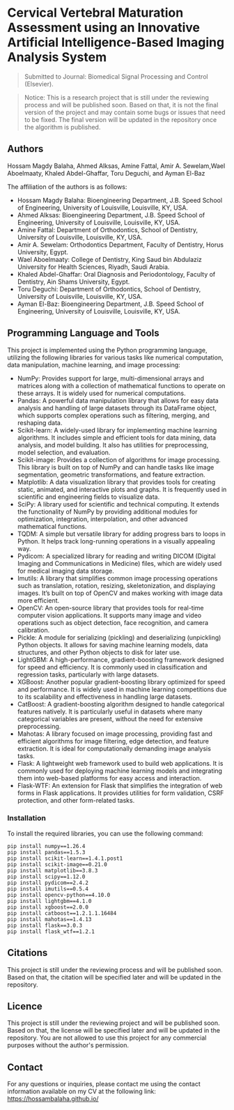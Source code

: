 # Cervical Vertebral Maturation Assessment using an Innovative Artificial Intelligence-Based Imaging Analysis System

> Submitted to Journal: Biomedical Signal Processing and Control (Elsevier).

> Notice: This is a research project that is still under the reviewing process and will be published soon. Based on
> that, it is not the final version of the project and may contain some bugs or issues that need to be fixed. The final
> version will be updated in the repository once the algorithm is published.

## Authors

Hossam Magdy Balaha, Ahmed Alksas, Amine Fattal, Amir A. Sewelam,Wael Aboelmaaty, Khaled Abdel-Ghaffar, Toru Deguchi,
and Ayman El-Baz

The affiliation of the authors is as follows:

- Hossam Magdy Balaha: Bioengineering Department, J.B. Speed School of Engineering, University of Louisville,
  Louisville, KY, USA.
- Ahmed Alksas: Bioengineering Department, J.B. Speed School of Engineering, University of Louisville, Louisville, KY,
  USA.
- Amine Fattal: Department of Orthodontics, School of Dentistry, University of Louisville, Louisville, KY, USA.
- Amir A. Sewelam: Orthodontics Department, Faculty of Dentistry, Horus University, Egypt.
- Wael Aboelmaaty: College of Dentistry, King Saud bin Abdulaziz University for Health Sciences, Riyadh, Saudi Arabia.
- Khaled Abdel-Ghaffar: Oral Diagnosis and Periodontology, Faculty of Dentistry, Ain Shams University, Egypt.
- Toru Deguchi: Department of Orthodontics, School of Dentistry, University of Louisville, Louisville, KY, USA.
- Ayman El-Baz: Bioengineering Department, J.B. Speed School of Engineering, University of Louisville, Louisville, KY,
  USA.

## Programming Language and Tools

This project is implemented using the Python programming language, utilizing the following libraries for various tasks
like numerical computation, data manipulation, machine learning, and image processing:

* NumPy: Provides support for large, multi-dimensional arrays and matrices along with a collection of mathematical
  functions to operate on these arrays. It is widely used for numerical computations.
* Pandas: A powerful data manipulation library that allows for easy data analysis and handling of large datasets through
  its DataFrame object, which supports complex operations such as filtering, merging, and reshaping data.
* Scikit-learn: A widely-used library for implementing machine learning algorithms. It includes simple and efficient
  tools for data mining, data analysis, and model building. It also has utilities for preprocessing, model selection,
  and evaluation.
* Scikit-image: Provides a collection of algorithms for image processing. This library is built on top of NumPy and can
  handle tasks like image segmentation, geometric transformations, and feature extraction.
* Matplotlib: A data visualization library that provides tools for creating static, animated, and interactive plots and
  graphs. It is frequently used in scientific and engineering fields to visualize data.
* SciPy: A library used for scientific and technical computing. It extends the functionality of NumPy by providing
  additional modules for optimization, integration, interpolation, and other advanced mathematical functions.
* TQDM: A simple but versatile library for adding progress bars to loops in Python. It helps track long-running
  operations in a visually appealing way.
* Pydicom: A specialized library for reading and writing DICOM (Digital Imaging and Communications in Medicine) files,
  which are widely used for medical imaging data storage.
* Imutils: A library that simplifies common image processing operations such as translation, rotation, resizing,
  skeletonization, and displaying images. It’s built on top of OpenCV and makes working with image data more efficient.
* OpenCV: An open-source library that provides tools for real-time computer vision applications. It supports many image
  and video operations such as object detection, face recognition, and camera calibration.
* Pickle: A module for serializing (pickling) and deserializing (unpickling) Python objects. It allows for saving
  machine learning models, data structures, and other Python objects to disk for later use.
* LightGBM: A high-performance, gradient-boosting framework designed for speed and efficiency. It is commonly used in
  classification and regression tasks, particularly with large datasets.
* XGBoost: Another popular gradient-boosting library optimized for speed and performance. It is widely used in machine
  learning competitions due to its scalability and effectiveness in handling large datasets.
* CatBoost: A gradient-boosting algorithm designed to handle categorical features natively. It is particularly useful in
  datasets where many categorical variables are present, without the need for extensive preprocessing.
* Mahotas: A library focused on image processing, providing fast and efficient algorithms for image filtering, edge
  detection, and feature extraction. It is ideal for computationally demanding image analysis tasks.
* Flask: A lightweight web framework used to build web applications. It is commonly used for deploying machine learning
  models and integrating them into web-based platforms for easy access and interaction.
* Flask-WTF: An extension for Flask that simplifies the integration of web forms in Flask applications. It provides
  utilities for form validation, CSRF protection, and other form-related tasks.

### Installation

To install the required libraries, you can use the following command:

```
pip install numpy==1.26.4
pip install pandas==1.5.3
pip install scikit-learn==1.4.1.post1
pip install scikit-image==0.21.0
pip install matplotlib==3.8.3
pip install scipy==1.12.0
pip install pydicom==2.4.2
pip install imutils==0.5.4
pip install opencv-python==4.10.0
pip install lightgbm==4.1.0
pip install xgboost==2.0.0
pip install catboost==1.2.1.1.16484
pip install mahotas==1.4.13
pip install flask==3.0.3
pip install flask_wtf==1.2.1
```

## Citations

This project is still under the reviewing process and will be published soon. Based on that, the citation will be
specified later and will be updated in the repository.

## Licence

This project is still under the reviewing project and will be published soon. Based on that, the license will be
specified later and will be updated in the repository. You are not allowed to use this project for any commercial
purposes without the author's permission.

## Contact

For any questions or inquiries, please contact me using the contact information available on my CV at the following
link: https://hossambalaha.github.io/
